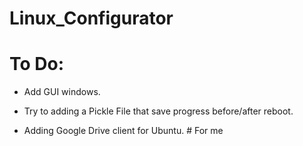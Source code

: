 # Linux_Configurator

# To Do:

  * Add GUI windows.
  * Try to adding a Pickle File that save progress before/after reboot.

  * Adding Google Drive client for Ubuntu. # For me
  

